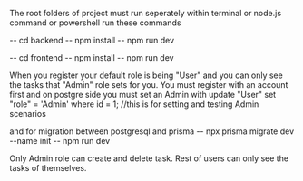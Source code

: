 The root folders of project must run seperately
within terminal or node.js command or powershell run these commands

-- cd backend
-- npm install
-- npm run dev


-- cd frontend
-- npm install
-- npm run dev

When you register your default role is being "User" and you can only see the tasks that "Admin" role sets for you.
You must register with an account first and on postgre side you must set an Admin with
update "User" set "role" = 'Admin' where id = 1; //this is for setting and testing Admin scenarios

and for migration between postgresql and prisma
-- npx prisma migrate dev --name init
-- npm run dev

Only Admin role can create and delete task. Rest of users can only see the tasks of themselves.
